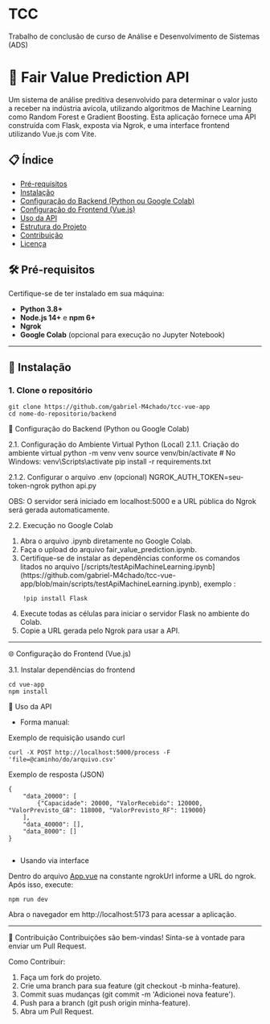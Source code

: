 # TCC
 Trabalho de conclusão de curso de Análise e Desenvolvimento de Sistemas (ADS)

# 🐓 Fair Value Prediction API

Um sistema de análise preditiva desenvolvido para determinar o valor justo a receber na indústria avícola, utilizando algoritmos de Machine Learning como Random Forest e Gradient Boosting. Esta aplicação fornece uma API construída com Flask, exposta via Ngrok, e uma interface frontend utilizando Vue.js com Vite.

## 📋 Índice
- [Pré-requisitos](#pré-requisitos)
- [Instalação](#instalação)
- [Configuração do Backend (Python ou Google Colab)](#configuração-do-backend-python-ou-google-colab)
- [Configuração do Frontend (Vue.js)](#configuração-do-frontend-vuejs)
- [Uso da API](#uso-da-api)
- [Estrutura do Projeto](#estrutura-do-projeto)
- [Contribuição](#contribuição)
- [Licença](#licença)

## 🛠 Pré-requisitos

Certifique-se de ter instalado em sua máquina:
- **Python 3.8+**
- **Node.js 14+** e **npm 6+**
- **Ngrok**
- **Google Colab** (opcional para execução no Jupyter Notebook)

<hr>

## 🚀 Instalação

### 1. Clone o repositório

```
git clone https://github.com/gabriel-M4chado/tcc-vue-app
cd nome-do-repositorio/backend

```



🔧 Configuração do Backend (Python ou Google Colab)


2.1. Configuração do Ambiente Virtual Python (Local)
2.1.1. Criação do ambiente virtual
python -m venv venv
source venv/bin/activate  # No Windows: venv\Scripts\activate
pip install -r requirements.txt


2.1.2. Configurar o arquivo .env (opcional)
NGROK_AUTH_TOKEN=seu-token-ngrok
python api.py

OBS: O servidor será iniciado em localhost:5000 e a URL pública do Ngrok será gerada automaticamente.

2.2. Execução no Google Colab

<ol>
  <li>Abra o arquivo .ipynb diretamente no Google Colab.</li>
  <li>Faça o upload do arquivo fair_value_prediction.ipynb.</li>
  <li>Certifique-se de instalar as dependências conforme os comandos litados no arquivo [/scripts/testApiMachineLearning.ipynb](https://github.com/gabriel-M4chado/tcc-vue-app/blob/main/scripts/testApiMachineLearning.ipynb), exemplo :</li>
</ol>

``` 
    !pip install Flask
```

<ol start="4">
  <li>Execute todas as células para iniciar o servidor Flask no ambiente do Colab.</li>
  <li>Copie a URL gerada pelo Ngrok para usar a API.</li>
</ol>

<hr>

🌐 Configuração do Frontend (Vue.js)


3.1. Instalar dependências do frontend

```
cd vue-app
npm install

```


🎯 Uso da API

- Forma manual: 

Exemplo de requisição usando curl
```
curl -X POST http://localhost:5000/process -F 'file=@caminho/do/arquivo.csv'

```

Exemplo de resposta (JSON)

```
{
    "data_20000": [
        {"Capacidade": 20000, "ValorRecebido": 120000, "ValorPrevisto_GB": 118000, "ValorPrevisto_RF": 119000}
    ],
    "data_40000": [],
    "data_8000": []
}


```

- Usando via interface

Dentro do arquivo [App.vue](https://github.com/gabriel-M4chado/tcc-vue-app/blob/main/vue-app/src/App.vue) na constante ngrokUrl informe a URL do ngrok.
Após isso, execute:


```
npm run dev

```

Abra o navegador em http://localhost:5173 para acessar a aplicação.

<hr>

🤝 Contribuição
Contribuições são bem-vindas! Sinta-se à vontade para enviar um Pull Request.

Como Contribuir:
<ol>
  <li>Faça um fork do projeto.</li>
  <li>Crie uma branch para sua feature (git checkout -b minha-feature).</li>
  <li>Commit suas mudanças (git commit -m 'Adicionei nova feature').</li>
  <li>Push para a branch (git push origin minha-feature).</li>
  <li>Abra um Pull Request.</li>
</ol>



